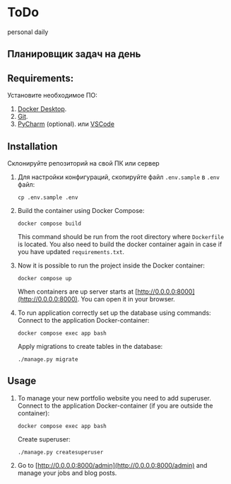 # ToDo
personal daily

## Планировщик задач на день


## Requirements:

Установите необходимое ПО:

1. [Docker Desktop](https://www.docker.com).
2. [Git](https://github.com/git-guides/install-git).
3. [PyCharm](https://www.jetbrains.com/ru-ru/pycharm/download) (optional). или [VSCode](https://code.visualstudio.com/download)


## Installation

Склонируйте репозиторий на свой ПК или сервер

1. Для настройки конфигураций, скопируйте файл `.env.sample` в `.env` файл:
    ```shell
    cp .env.sample .env
    ```
   
2. Build the container using Docker Compose:
    ```shell
    docker compose build
    ```
    This command should be run from the root directory where `Dockerfile` is located.
    You also need to build the docker container again in case if you have updated `requirements.txt`.
   
3. Now it is possible to run the project inside the Docker container:
    ```shell
    docker compose up
    ```
   When containers are up server starts at [http://0.0.0.0:8000](http://0.0.0.0:8000). You can open it in your browser.

4. To run application correctly set up the database using commands:
    Connect to the application Docker-container:
    ```shell
    docker compose exec app bash
    ```
   Apply migrations to create tables in the database:
    ```shell
    ./manage.py migrate
    ```

## Usage

1. To manage your new portfolio website you need to add superuser.
    Connect to the application Docker-container (if you are outside the container):
    ```shell
    docker compose exec app bash
    ```
   Create superuser:
    ```shell
    ./manage.py createsuperuser
    ```
2. Go to [http://0.0.0.0:8000/admin](http://0.0.0.0:8000/admin) and manage your jobs and blog posts.

